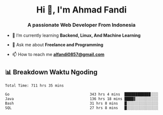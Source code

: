 <h1 align="center">Hi 👋, I'm Ahmad Fandi</h1>
<h3 align="center">A passionate Web Developer From Indonesia</h3>

- 🌱 I’m currently learning **Backend, Linux, And Machine Learning**

- 💬 Ask me about **Freelance and Programming**

- 📫 How to reach me **<alfandi0857@gmail.com>**


## 📊 Breakdown Waktu Ngoding

<!--START_SECTION:waka-->

```txt
Total Time: 711 hrs 35 mins

Go                                     343 hrs 4 mins  ████████████░░░░░░░░░░░░░   47.81 %
Java                                   136 hrs 18 mins ████▓░░░░░░░░░░░░░░░░░░░░   19.00 %
Bash                                   31 hrs 8 mins   █░░░░░░░░░░░░░░░░░░░░░░░░   04.34 %
SQL                                    27 hrs 8 mins   █░░░░░░░░░░░░░░░░░░░░░░░░   03.78 %
```

<!--END_SECTION:waka-->
